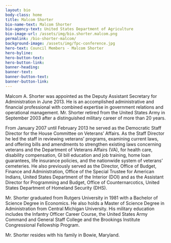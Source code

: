 ```yaml
---
layout: bio
body-class: home
title: Malcom Shorter
bio-name-text: Malcom Shorter
bio-agency-text: United States Department of Agriculture
bio-image-url: /assets/img/bio.shorter.malcom.png
permalink: /bio-shorter-malcom/
background-image: /assets/img/fpc-conference.jpg
hero-text: Council Members - Malcom Shorter
hero-byline:
hero-button-text: 
hero-button-link: 
banner-heading: 
banner-text: 
banner-button-text: 
banner-button-link: 
---
```

Malcom A. Shorter was appointed as the Deputy Assistant Secretary for 
Administration in June 2013.  He is an accomplished administrative and financial 
professional with combined expertise in government relations and operational 
management.  Mr. Shorter retired from the United States Army in September 2003 
after a distinguished military career of more than 20 years. 

From January 2007 until February 2013 he served as the Democratic Staff 
Director for the House Committee on Veterans’ Affairs.  As the Staff Director he 
led the staff in reviewing veterans’ programs, examining current laws, and 
offering bills and amendments to strengthen existing laws concerning veterans 
and the Department of Veterans Affairs (VA), for health care, disability 
compensation, GI bill education and job training, home loan guarantees, life 
insurance policies, and the nationwide system of veterans’ cemeteries.
He also previously served as the Director, Office of Budget, Finance and 
Administration, Office of the Special Trustee for American Indians, United 
States Department of the Interior (DOI) and as the Assistant Director for 
Programming and Budget, Office of Counternarcotics, United States Department of 
Homeland Security (DHS). 

Mr. Shorter graduated from Rutgers University in 1981 with a Bachelor of 
Science Degree in Economics. He also holds a Master of Science Degree in 
Administration from Central Michigan University. His military education includes 
the Infantry Officer Career Course, the United States Army Command and General 
Staff College and the Brookings Institute Congressional Fellowship Program.

Mr. Shorter resides with his family in Bowie, Maryland.

